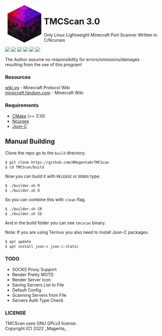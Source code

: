 <img src="icon.png" align="left" width="128px">

# TMCScan 3.0
Only Linux Lightweight Minecraft Port Scanner Written In C/Ncurses

[![](https://img.shields.io/badge/Language-C-blue)](https://en.wikipedia.org/wiki/C%20%28programming%20language%29)
[![](https://img.shields.io/badge/C%20Standard%20-Gnu99-blue)](https://gcc.gnu.org/onlinedocs/gcc-3.3.6/gcc/Standards.html)
[![](https://img.shields.io/badge/CMake%20-3.10-blue)](https://cmake.org/cmake/help/v3.10/index.html)
[![](https://img.shields.io/badge/Latest%20Version-v3.0-green)](https://github.com/0Magenta0/TMCScan)
[![](https://img.shields.io/github/v/release/0Magenta0/TMCScan?label=Latest%20Release&color=red)](https://github.com/0Magenta0/TMCScan/releases)
[![](https://img.shields.io/badge/License-GPLv3-blue)](https://github.com/0Magenta0/TMCScan/blob/master/LICENSE)

The Author assume no responsibility for errors/omissions/damages resulting from the use of this program!

### Resources
[wiki.vg](https://wiki.vg) - Minecraft Protocol Wiki  
[minecraft.fandom.com](https://minecraft.fandom.com) - Minecraft Wiki

### Requirements
* [CMake](https://cmake.org/files) (>= 3.10)
* [Ncurses](https://invisible-island.net/ncurses/)
* [Json-C](https://github.com/json-c/json-c)

## Manual Building
Clone the repo go to the `build` directory.
```
$ git clone https://github.com/0Magenta0/TMCScan
$ cd TMCScan/build
```
Now you can build it with `RELEASE` or `DEBUG` type.
```
$ ./builder.sh R
$ ./builder.sh D
```
So you can combine this with `clean` flag.
```
$ ./builder.sh CR
$ ./builder.sh CD
```
And in the build folder you can see `tmcscan` binary.  
  
Note: If you are using Termux you also need to install Json-C packages.
```
$ apt update
$ apt install json-c json-c-static
```

### TODO
* SOCKS Proxy Support
* Render Pretty MOTD
* Render Server Icon
* Saving Servers List to File
* Default Config
* Scanning Servers from File
* Servers Auth Type Check

### LICENSE
TMCScan uses GNU GPLv3 license.  
Copyright (C) 2022 \_Magenta\_

